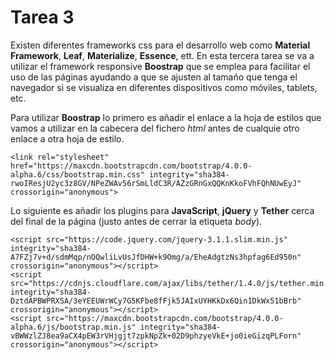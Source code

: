 # Tarea 3

Existen diferentes frameworks css para el desarrollo web como **Material Framework**, **Leaf**, **Materialize**, **Essence**, ett. En esta tercera tarea se va a utilizar el framework responsive **Boostrap** que se emplea para facilitar el uso de las páginas ayudando a que se ajusten al tamaño que tenga el navegador si se visualiza en diferentes dispositivos como móviles, tablets, etc.

Para utilizar **Boostrap** lo primero es añadir el enlace a la hoja de estilos que vamos a utilizar en la cabecera del fichero *html* antes de cualquie otro enlace a otra hoja de estilo.

	<link rel="stylesheet" href="https://maxcdn.bootstrapcdn.com/bootstrap/4.0.0-alpha.6/css/bootstrap.min.css" integrity="sha384-rwoIResjU2yc3z8GV/NPeZWAv56rSmLldC3R/AZzGRnGxQQKnKkoFVhFQhNUwEyJ" crossorigin="anonymous">


Lo siguiente es añadir los plugins para **JavaScript**, **jQuery** y **Tether** cerca del final de la página (justo antes de cerrar la etiqueta *body*). 

	<script src="https://code.jquery.com/jquery-3.1.1.slim.min.js" integrity="sha384-A7FZj7v+d/sdmMqp/nOQwliLvUsJfDHW+k9Omg/a/EheAdgtzNs3hpfag6Ed950n" crossorigin="anonymous"></script>
	<script src="https://cdnjs.cloudflare.com/ajax/libs/tether/1.4.0/js/tether.min.js" integrity="sha384-DztdAPBWPRXSA/3eYEEUWrWCy7G5KFbe8fFjk5JAIxUYHKkDx6Qin1DkWx51bBrb" crossorigin="anonymous"></script>
	<script src="https://maxcdn.bootstrapcdn.com/bootstrap/4.0.0-alpha.6/js/bootstrap.min.js" integrity="sha384-vBWWzlZJ8ea9aCX4pEW3rVHjgjt7zpkNpZk+02D9phzyeVkE+jo0ieGizqPLForn" crossorigin="anonymous"></script>